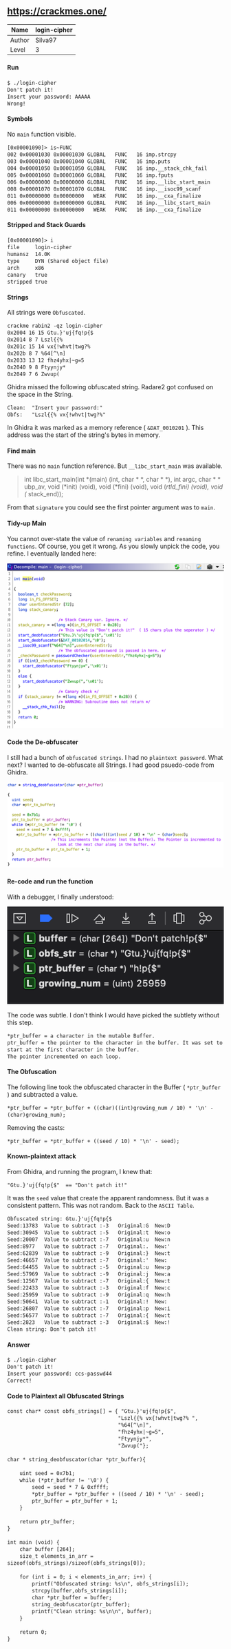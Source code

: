 ## https://crackmes.one/

Name | login-cipher
--|--
Author  |  Silva97
Level  |  3

#### Run
```
$ ./login-cipher
Don't patch it!
Insert your password: AAAAA
Wrong!
```
#### Symbols
No `main` function visible.
```
[0x00001090]> is~FUNC
002 0x00001030 0x00001030 GLOBAL   FUNC   16 imp.strcpy
003 0x00001040 0x00001040 GLOBAL   FUNC   16 imp.puts
004 0x00001050 0x00001050 GLOBAL   FUNC   16 imp.__stack_chk_fail
005 0x00001060 0x00001060 GLOBAL   FUNC   16 imp.fputs
006 0x00000000 0x00000000 GLOBAL   FUNC   16 imp.__libc_start_main
008 0x00001070 0x00001070 GLOBAL   FUNC   16 imp.__isoc99_scanf
011 0x00000000 0x00000000   WEAK   FUNC   16 imp.__cxa_finalize
006 0x00000000 0x00000000 GLOBAL   FUNC   16 imp.__libc_start_main
011 0x00000000 0x00000000   WEAK   FUNC   16 imp.__cxa_finalize
```
#### Stripped and Stack Guards
```
[0x00001090]> i
file     login-cipher
humansz  14.0K
type     DYN (Shared object file)
arch     x86
canary   true
stripped true
```
#### Strings
All strings were `Obfuscated`.
```
crackme rabin2 -qz login-cipher    
0x2004 16 15 Gtu.}'uj{fq!p{$
0x2014 8 7 Lszl{{%
0x201c 15 14 vx{!whvt|twg?%
0x202b 8 7 %64[^\n]
0x2033 13 12 fhz4yhx|~g=5
0x2040 9 8 Ftyynjy*
0x2049 7 6 Zwvup(
```
Ghidra missed the following obfuscated string. Radare2 got confused on the space in the String.

```
Clean:  "Insert your password:"
Obfs:   "Lszl{{% vx{!whvt|twg?%"
```

In Ghidra it was marked as a memory reference ( `&DAT_0010201` ). This address was the start of the string's bytes in memory.

#### Find main
There was no `main` function reference. But `__libc_start_main` was available.

> int libc_start_main(int *(main) (int, char * *, char * *), int argc, char * * ubp_av, void (*init) (void), void (*fini) (void), void (*rtld_fini) (void), void (* stack_end));

From that `signature` you could see the first pointer argument was to `main`.

#### Tidy-up Main
You cannot over-state the value of `renaming variables` and `renaming functions`.  Of course, you get it wrong. As you slowly unpick the code, you refine.  I eventually landed here:

![main_cleaned_up](/images/2020/02/main-cleaned-up.png)

#### Code the De-obfuscater
I still had a bunch of `obfuscated strings`.  I had no `plaintext password`.  What next?  I wanted to de-obfuscate all Strings.  I had good psuedo-code from  Ghidra.


![str_deobf](/images/2020/02/str-deobf.png)


#### Re-code and run the function
With a debugger, I finally understood:  

![debugger_view](/images/2020/02/debugger-view.png)

The code was subtle.  I don't think I would have picked the subtlety without this step.

```
*ptr_buffer = a character in the mutable Buffer.
ptr_buffer = the pointer to the character in the buffer. It was set to start at the first character in the buffer.
The pointer incremented on each loop.
```
#### The Obfuscation
The following line took the obfuscated character in the Buffer ( `*ptr_buffer` ) and subtracted a value.  

```
*ptr_buffer = *ptr_buffer + ((char)((int)growing_num / 10) * '\n' - (char)growing_num);
```
Removing the casts:
```
*ptr_buffer = *ptr_buffer + ((seed / 10) * '\n' - seed);
```
#### Known-plaintext attack
From Ghidra, and running the program, I knew that:
```
"Gtu.}'uj{fq!p{$"  == "Don't patch it!"
```
It was the `seed` value that create the apparent randomness. But it was a consistent pattern.  This was not random.  Back to the `ASCII Table`.

```
Obfuscated string: Gtu.}'uj{fq!p{$
Seed:13783	Value to subtract :-3	Original:G	New:D
Seed:30945	Value to subtract :-5	Original:t	New:o
Seed:20007	Value to subtract :-7	Original:u	New:n
Seed:8977	Value to subtract :-7	Original:.	New:'
Seed:62839	Value to subtract :-9	Original:}	New:t
Seed:46657	Value to subtract :-7	Original:'	New:
Seed:64455	Value to subtract :-5	Original:u	New:p
Seed:57969	Value to subtract :-9	Original:j	New:a
Seed:12567	Value to subtract :-7	Original:{	New:t
Seed:22433	Value to subtract :-3	Original:f	New:c
Seed:25959	Value to subtract :-9	Original:q	New:h
Seed:50641	Value to subtract :-1	Original:!	New:
Seed:26807	Value to subtract :-7	Original:p	New:i
Seed:56577	Value to subtract :-7	Original:{	New:t
Seed:2823	Value to subtract :-3	Original:$	New:!
Clean string: Don't patch it!
```
#### Answer
```
$ ./login-cipher
Don't patch it!
Insert your password: ccs-passwd44
Correct!
```


#### Code to Plaintext all Obfuscated Strings
```
const char* const obfs_strings[] = { "Gtu.}'uj{fq!p{$",
                                    "Lszl{{% vx{!whvt|twg?% ",
                                    "%64[^\n]",
                                    "fhz4yhx|~g=5",
                                    "Ftyynjy*",
                                    "Zwvup("};

char * string_deobfuscator(char *ptr_buffer){

    uint seed = 0x7b1;
    while (*ptr_buffer != '\0') {
        seed = seed * 7 & 0xffff;
        *ptr_buffer = *ptr_buffer + ((seed / 10) * '\n' - seed);
        ptr_buffer = ptr_buffer + 1;
    }

    return ptr_buffer;
}

int main (void) {
    char buffer [264];
    size_t elements_in_arr = sizeof(obfs_strings)/sizeof(obfs_strings[0]);

    for (int i = 0; i < elements_in_arr; i++) {
        printf("Obfuscated string: %s\n", obfs_strings[i]);
        strcpy(buffer,obfs_strings[i]);
        char *ptr_buffer = buffer;
        string_deobfuscator(ptr_buffer);
        printf("Clean string: %s\n\n", buffer);
    }

    return 0;
}
```

